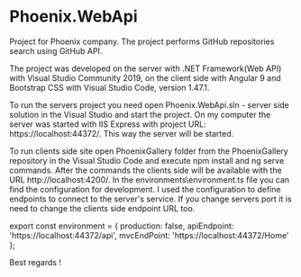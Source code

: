 # Phoenix.WebApi
Project for Phoenix company. The project performs GitHub repositories search using GitHub API.


The project was developed on the server with .NET Framework(Web API) with Visual Studio Community 2019, on the client side with Angular 9 and Bootstrap CSS with Visual Studio Code, version 1.47.1.

To run the servers project you need open Phoenix.WebApi.sln - server side solution in the Visual Studio and start the project. On my computer the server was started with IIS Express with project URL: https://localhost:44372/. This way the server will be started.

To run clients side site open PhoenixGallery folder from the PhoenixGallery repository in the Visual Studio Code and execute npm install and ng serve commands. 
After the commands the clients side will be available with the URL http://localhost:4200/. In the environments\environment.ts file you can find the configuration for development. I used the configuration to define endpoints to connect to the server's service. If you change servers port it is need to change the clients side endpoint URL too.

export const environment = { production: false, apiEndpoint: 'https://localhost:44372/api', mvcEndPoint: 'https://localhost:44372/Home' };


Best regards !

